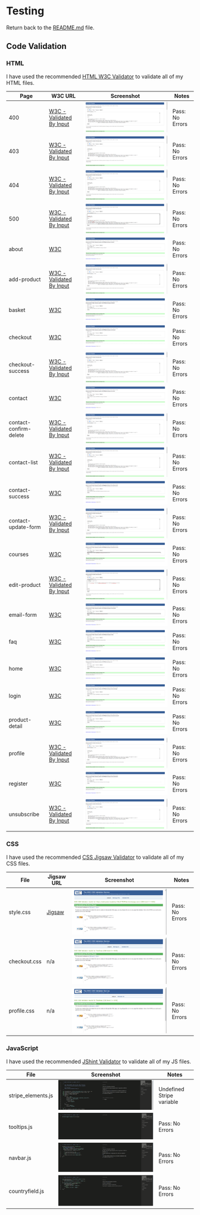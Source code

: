 # Testing

Return back to the [README.md](README.md) file.


## Code Validation


### HTML

I have used the recommended [HTML W3C Validator](https://validator.w3.org) to validate all of my HTML files.


| Page | W3C URL | Screenshot | Notes |
| --- | --- | --- | --- |
| 400 | [W3C - Validated By Input](https://validator.w3.org/#validate_by_input) | ![screenshot](documentation/validation/html/400.png) | Pass: No Errors |
| 403 | [W3C - Validated By Input](https://validator.w3.org/#validate_by_input) | ![screenshot](documentation/validation/html/403.png) | Pass: No Errors |
| 404 | [W3C - Validated By Input](https://validator.w3.org/#validate_by_input) | ![screenshot](documentation/validation/html/404.png) | Pass: No Errors |
| 500 | [W3C - Validated By Input](https://validator.w3.org/#validate_by_input) | ![screenshot](documentation/validation/html/500.png) | Pass: No Errors |
| about | [W3C](https://validator.w3.org/nu/?doc=https%3A%2F%2Fweb-piano-academy-16cd779294ab.herokuapp.com%2Fabout%2F) | ![screenshot](documentation/validation/html/about.png) | Pass: No Errors |
| add-product | [W3C - Validated By Input](https://validator.w3.org/#validate_by_input) | ![screenshot](documentation/validation/html/add-product.png) | Pass: No Errors |
| basket | [W3C](https://validator.w3.org/nu/?doc=https%3A%2F%2Fweb-piano-academy-16cd779294ab.herokuapp.com%2Fbasket%2F) | ![screenshot](documentation/validation/html/basket.png) | Pass: No Errors |
| checkout | [W3C](https://validator.w3.org/nu/?doc=https%3A%2F%2Fweb-piano-academy-16cd779294ab.herokuapp.com%2Fcheckout%2F) | ![screenshot](documentation/validation/html/checkout.png) | Pass: No Errors |
| checkout-success | [W3C - Validated By Input](https://validator.w3.org/#validate_by_input) | ![screenshot](documentation/validation/html/checkout-success.png) | Pass: No Errors |
| contact | [W3C](https://validator.w3.org/nu/?doc=https%3A%2F%2Fweb-piano-academy-16cd779294ab.herokuapp.com%2Fcontact%2F) | ![screenshot](documentation/validation/html/contact.png) | Pass: No Errors |
| contact-confirm-delete | [W3C - Validated By Input](https://validator.w3.org/#validate_by_input) | ![screenshot](documentation/validation/html/contact-confirm-delete.png) | Pass: No Errors |
| contact-list | [W3C - Validated By Input](https://validator.w3.org/#validate_by_input) | ![screenshot](documentation/validation/html/contact-list.png) | Pass: No Errors |
| contact-success | [W3C](https://validator.w3.org/nu/?doc=https%3A%2F%2Fweb-piano-academy-16cd779294ab.herokuapp.com%2Fcontact%2Fsuccess%2F) | ![screenshot](documentation/validation/html/contact-success.png) | Pass: No Errors |
| contact-update-form | [W3C - Validated By Input](https://validator.w3.org/#validate_by_input) | ![screenshot](documentation/validation/html/contact-update-form.png) | Pass: No Errors |
| courses | [W3C](https://validator.w3.org/nu/?doc=https%3A%2F%2Fweb-piano-academy-16cd779294ab.herokuapp.com%2Fproducts%2Fcourses%2F) | ![screenshot](documentation/validation/html/courses.png) | Pass: No Errors |
| edit-product | [W3C - Validated By Input](https://validator.w3.org/#validate_by_input) | ![screenshot](documentation/validation/html/edit-product.png) | Pass: No Errors |
| email-form | [W3C](https://validator.w3.org/nu/?doc=https%3A%2F%2Fweb-piano-academy-16cd779294ab.herokuapp.com%2Fnewsletter%2F) | ![screenshot](documentation/validation/html/email-form.png) | Pass: No Errors |
| faq | [W3C](https://validator.w3.org/nu/?doc=https%3A%2F%2Fweb-piano-academy-16cd779294ab.herokuapp.com%2Ffaq%2F) | ![screenshot](documentation/validation/html/faq.png) | Pass: No Errors |
| home | [W3C](https://validator.w3.org/nu/?doc=https%3A%2F%2Fweb-piano-academy-16cd779294ab.herokuapp.com%2F) | ![screenshot](documentation/validation/html/home.png) | Pass: No Errors |
| login | [W3C](https://validator.w3.org/nu/?doc=https%3A%2F%2Fweb-piano-academy-16cd779294ab.herokuapp.com%2Faccounts%2Flogin%2F) | ![screenshot](documentation/validation/html/login.png) | Pass: No Errors |
| product-detail | [W3C](https://validator.w3.org/nu/?doc=https%3A%2F%2Fweb-piano-academy-16cd779294ab.herokuapp.com%2Fproducts%2Fcourses%2F12%2F) | ![screenshot](documentation/validation/html/product-detail.png) | Pass: No Errors |
| profile | [W3C - Validated By Input](https://validator.w3.org/#validate_by_input) | ![screenshot](documentation/validation/html/profile.png) | Pass: No Errors |
| register | [W3C](https://validator.w3.org/nu/?doc=https%3A%2F%2Fweb-piano-academy-16cd779294ab.herokuapp.com%2Faccounts%2Fsignup%2F) | ![screenshot](documentation/validation/html/register.png) | Pass: No Errors |
| unsubscribe | [W3C - Validated By Input](https://validator.w3.org/#validate_by_input) | ![screenshot](documentation/validation/html/unsubscribe.png) | Pass: No Errors |


### CSS

I have used the recommended [CSS Jigsaw Validator](https://jigsaw.w3.org/css-validator) to validate all of my CSS files.


| File | Jigsaw URL | Screenshot | Notes |
| --- | --- | --- | --- |
| style.css | [Jigsaw](https://jigsaw.w3.org/css-validator/validator?uri=https%3A%2F%2Fweb-piano-academy-16cd779294ab.herokuapp.com%2F&profile=css3svg&usermedium=all&warning=1&vextwarning=&lang=en) | ![screenshot](documentation/validation/css/style.png) | Pass: No Errors |
| checkout.css | n/a | ![screenshot](documentation/validation/css/checkout.png) | Pass: No Errors |
| profile.css | n/a | ![screenshot](documentation/validation/css/profile.png) | Pass: No Errors |

### JavaScript

I have used the recommended [JShint Validator](https://jshint.com) to validate all of my JS files.

| File | Screenshot | Notes |
| --- | --- | --- |
| stripe_elements.js | ![screenshot](documentation/validation/js/stripe-elements.png) | Undefined Stripe variable |
| tooltips.js | ![screenshot](documentation/validation/js/tooltips.png) | Pass: No Errors |
| navbar.js | ![screenshot](documentation/validation/js/navbar.png) | Pass: No Errors |
| countryfield.js | ![screenshot](documentation/validation/js/countryfield.png) | Pass: No Errors |



